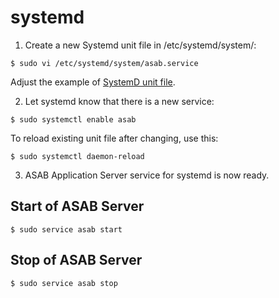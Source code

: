 systemd
=======

1.  Create a new Systemd unit file in /etc/systemd/system/:

``` {.bash}
$ sudo vi /etc/systemd/system/asab.service
```

Adjust the example of [SystemD unit
file](https://github.com/TeskaLabs/asab/blob/master/doc/asab.service).

2.  Let systemd know that there is a new service:

``` {.bash}
$ sudo systemctl enable asab
```

To reload existing unit file after changing, use this:

``` {.bash}
$ sudo systemctl daemon-reload
```

3.  ASAB Application Server service for systemd is now ready.

Start of ASAB Server
--------------------

``` {.bash}
$ sudo service asab start
```

Stop of ASAB Server
-------------------

``` {.bash}
$ sudo service asab stop
```
